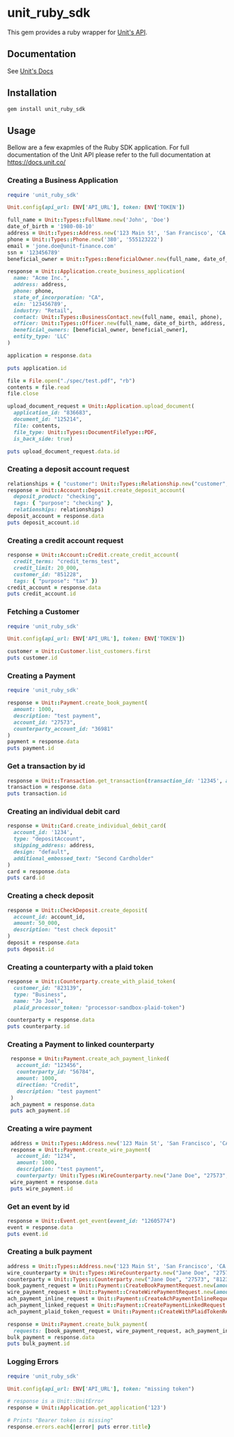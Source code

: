 # unit_ruby_sdk

This gem provides a ruby wrapper for [Unit's API](https://docs.unit.co/#introduction).

## Documentation

See [Unit's Docs](https://docs.unit.co)

## Installation

```bash
gem install unit_ruby_sdk
```

## Usage

 Bellow are a few exapmles of the Ruby SDK application. For full documentation of the Unit API please refer to the full documentation at https://docs.unit.co/

### Creating a Business Application

```ruby
require 'unit_ruby_sdk'

Unit.config(api_url: ENV['API_URL'], token: ENV['TOKEN'])

full_name = Unit::Types::FullName.new('John', 'Doe')
date_of_birth = '1980-08-10'
address = Unit::Types::Address.new('123 Main St', 'San Francisco', 'CA', '94205', 'US')
phone = Unit::Types::Phone.new('380', '555123222')
email = 'jone.doe@unit-finance.com'
ssn = '123456789'
beneficial_owner = Unit::Types::BeneficialOwner.new(full_name, date_of_birth, address, phone, email, ssn)

response = Unit::Application.create_business_application(
  name: "Acme Inc.",
  address: address,
  phone: phone,
  state_of_incorporation: "CA",
  ein: '123456789',
  industry: "Retail",
  contact: Unit::Types::BusinessContact.new(full_name, email, phone),
  officer: Unit::Types::Officer.new(full_name, date_of_birth, address, phone, email, ssn),
  beneficial_owners: [beneficial_owner, beneficial_owner],
  entity_type: 'LLC'
)

application = response.data

puts application.id

file = File.open("./spec/test.pdf", "rb")
contents = file.read
file.close

upload_document_request = Unit::Application.upload_document(
  application_id: "836683", 
  document_id: "125214", 
  file: contents, 
  file_type: Unit::Types::DocumentFileType::PDF, 
  is_back_side: true)

puts upload_document_request.data.id
```

### Creating a deposit account request
```ruby
relationships = { "customer": Unit::Types::Relationship.new("customer", "111009").to_hash }
response = Unit::Account::Deposit.create_deposit_account(
  deposit_product: "checking", 
  tags: { "purpose": "checking" }, 
  relationships: relationships)
deposit_account = response.data
puts deposit_account.id
```

### Creating a credit account request
```ruby
response = Unit::Account::Credit.create_credit_account(
  credit_terms: "credit_terms_test", 
  credit_limit: 20_000, 
  customer_id: "851228", 
  tags: { "purpose": "tax" })
credit_account = response.data
puts credit_account.id
```

### Fetching a Customer

```ruby
require 'unit_ruby_sdk'

Unit.config(api_url: ENV['API_URL'], token: ENV['TOKEN'])

customer = Unit::Customer.list_customers.first
puts customer.id
```

### 
### Creating a Payment
    
```ruby
require 'unit_ruby_sdk'

response = Unit::Payment.create_book_payment(
  amount: 1000, 
  description: "test payment", 
  account_id: "27573", 
  counterparty_account_id: "36981"
)
payment = response.data
puts payment.id
```

### Get a transaction by id

```ruby
response = Unit::Transaction.get_transaction(transaction_id: '12345', account_id: '72345')
transaction = response.data
puts transaction.id
```

### Creating an individual debit card
```ruby
response = Unit::Card.create_individual_debit_card(
  account_id: '1234',
  type: "depositAccount",
  shipping_address: address,
  design: "default",
  additional_embossed_text: "Second Cardholder"
)
card = response.data
puts card.id
```

### Creating a check deposit
```ruby
response = Unit::CheckDeposit.create_deposit(
  account_id: account_id,
  amount: 50_000,
  description: "test check deposit"
)
deposit = response.data
puts deposit.id
```

### Creating a counterparty with a plaid token
```ruby
response = Unit::Counterparty.create_with_plaid_token(
  customer_id: "823139", 
  type: "Business", 
  name: "Jo Joel", 
  plaid_processor_token: "processor-sandbox-plaid-token")

counterparty = response.data
puts counterparty.id
```


### Creating a Payment to linked counterparty
```ruby
 response = Unit::Payment.create_ach_payment_linked(
   account_id: "123456", 
   counterparty_id: "56784", 
   amount: 1000, 
   direction: "Credit",
   description: "test payment"
 )
 ach_payment = response.data
 puts ach_payment.id
```

### Creating a wire payment
```ruby
 address = Unit::Types::Address.new('123 Main St', 'San Francisco', 'CA', '94205', 'US')
 response = Unit::Payment.create_wire_payment(
   account_id: "1234", 
   amount: 1000, 
   description: "test payment", 
   counterparty: Unit::Types::WireCounterparty.new("Jane Doe", "27573", "812345678", address))
 wire_payment = response.data
 puts wire_payment.id
```

### Get an event by id
```ruby
response = Unit::Event.get_event(event_id: "12605774")
event = response.data
puts event.id
```

### Creating a bulk payment
```ruby
address = Unit::Types::Address.new('123 Main St', 'San Francisco', 'CA', '94205', 'US')
wire_counterparty = Unit::Types::WireCounterparty.new("Jane Doe", "27573", "812345678", address)
counterparty = Unit::Types::Counterparty.new("Jane Doe", "27573", "812345678", "Checking")
book_payment_request = Unit::Payment::CreateBookPaymentRequest.new(amount: 1000, description: "test payment", account_id: "27573", counterparty_account_id: "36981", tags: { "test": "test-tag" })
wire_payment_request = Unit::Payment::CreateWirePaymentRequest.new(amount: 1000, description: "test payment", account_id: "27573", counterparty: wire_counterparty, tags: { "test": "test-tag" })
ach_payment_inline_request = Unit::Payment::CreateAchPaymentInlineRequest.new(amount: 1000, direction: "Credit", counterparty: counterparty, description: "test payment", account_id: "27573", tags: { "test": "test-tag" })
ach_payment_linked_request = Unit::Payment::CreatePaymentLinkedRequest.new(amount: 1000, direction: "Credit", description: "test payment", account_id: "27573", counterparty_id: "313118", tags: { "test": "test-tag" })
ach_payment_plaid_token_request = Unit::Payment::CreateWithPlaidTokenRequest.new(amount: 1000, direction: "Credit", description: "test payment", account_id: "27573", plaid_processor_token: "processor-sandbox-fc8b9c23-b400-40f9-8ee8-c2cabd719721", tags: { "test": "test-tag" })

response = Unit::Payment.create_bulk_payment(
  requests: [book_payment_request, wire_payment_request, ach_payment_inline_request, ach_payment_linked_request, ach_payment_plaid_token_request])
bulk_payment = response.data
puts bulk_payment.id
```
### Logging Errors

```ruby
require 'unit_ruby_sdk'

Unit.config(api_url: ENV['API_URL'], token: "missing token")

# response is a Unit::UnitError
response = Unit::Application.get_application('123')

# Prints "Bearer token is missing"
response.errors.each{|error| puts error.title}
```
